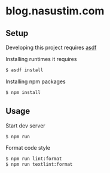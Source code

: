 # blog.nasustim.com

## Setup

Developing this project requires [asdf](https://asdf-vm.com/)

Installing runtimes it requires

```bash
$ asdf install
```

Installing npm packages

```bash
$ npm install
```

## Usage

Start dev server

```bash
$ npm run
```

Format code style

```bash
$ npm run lint:format
$ npm run textlint:format
```